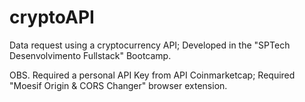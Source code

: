 # cryptoAPI
Data request using a cryptocurrency API; 
Developed in the "SPTech Desenvolvimento Fullstack" Bootcamp.

OBS. Required a personal API Key from API Coinmarketcap;
     Required "Moesif Origin & CORS Changer" browser extension.

